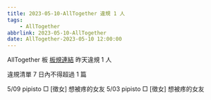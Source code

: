 ```yaml
---
title: 2023-05-10-AllTogether 違規 1 人
tags:
    - AllTogether
abbrlink: 2023-05-10-AllTogether
date: AllTogether-2023-05-10 12:00:00
---
```

AllTogether 板 [板規連結](https://www.ptt.cc/bbs/AllTogether/M.1643211430.A.5FB.html)
昨天違規 1 人
<!-- more -->

違規清單
7 日內不得超過 1 篇

5/09 pipisto □ [徵女] 想被疼的女友
5/03 pipisto □ [徵女] 想被疼的女友